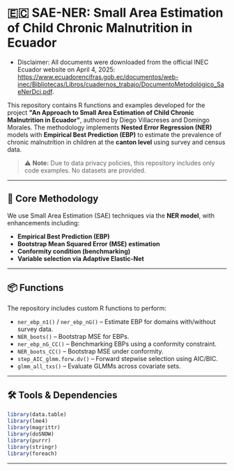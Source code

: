 # 🇪🇨 SAE-NER: Small Area Estimation of Child Chronic Malnutrition in Ecuador

* Disclaimer: All documents were downloaded from the official INEC Ecuador website on April 4, 2025: https://www.ecuadorencifras.gob.ec/documentos/web-inec/Bibliotecas/Libros/cuadernos_trabajo/DocumentoMetodológico_SaeNerDci.pdf.

This repository contains R functions and examples developed for the project **"An Approach to Small Area Estimation of Child Chronic Malnutrition in Ecuador"**, authored by Diego Villacreses and Domingo Morales. The methodology implements **Nested Error Regression (NER)** models with **Empirical Best Prediction (EBP)** to estimate the prevalence of chronic malnutrition in children at the **canton level** using survey and census data.

> ⚠️ **Note:** Due to data privacy policies, this repository includes only code examples. No datasets are provided.

---

## 🧠 Core Methodology

We use Small Area Estimation (SAE) techniques via the **NER model**, with enhancements including:

- **Empirical Best Prediction (EBP)**
- **Bootstrap Mean Squared Error (MSE) estimation**
- **Conformity condition (benchmarking)**
- **Variable selection via Adaptive Elastic-Net**

---

## 📦 Functions

The repository includes custom R functions to perform:

- `ner_ebp_n1()` / `ner_ebp_nG()` – Estimate EBP for domains with/without survey data.
- `NER_boots()` – Bootstrap MSE for EBPs.
- `ner_ebp_nG_CC()` – Benchmarking EBPs using a conformity constraint.
- `NER_boots_CC()` – Bootstrap MSE under conformity.
- `step_AIC_glmm.forw.dv()` – Forward stepwise selection using AIC/BIC.
- `glmm_all_txs()` – Evaluate GLMMs across covariate sets.

---

## 🛠️ Tools & Dependencies

```r
library(data.table)
library(lme4)
library(magrittr)
library(doSNOW)
library(purrr)
library(stringr)
library(foreach)
```

---
